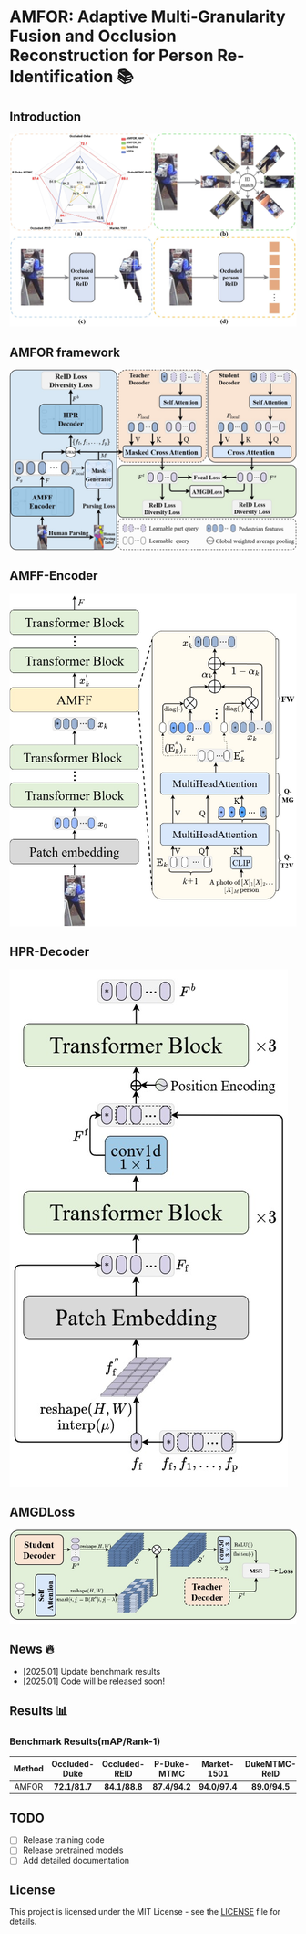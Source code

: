 # AMFOR: Adaptive Multi-Granularity Fusion and Occlusion Reconstruction for Person Re-Identification 📚

## Introduction
![Introduction](figs/1.jpg)  


## AMFOR framework
![总体框架图](figs/2.jpg)  


## AMFF-Encoder
![组成图1](figs/3.jpg)  


## HPR-Decoder
![组成图2](figs/4.jpg)  


## AMGDLoss
![组成图3](figs/5.jpg)  


## News 🔥
- [2025.01] Update benchmark results
- [2025.01] Code will be released soon!

## Results 📊
### Benchmark Results(mAP/Rank-1)
|  Method  |  Occluded-Duke  |  Occluded-REID  |   P-Duke-MTMC   |   Market-1501   |  DukeMTMC-ReID  |
|:--------:|:---------------:|:---------------:|:---------------:|:---------------:|:---------------:|
|  AMFOR   |  **72.1/81.7**  |  **84.1/88.8**  |  **87.4/94.2**  |  **94.0/97.4**  |  **89.0/94.5**  |

## TODO
- [ ] Release training code
- [ ] Release pretrained models
- [ ] Add detailed documentation

## License
This project is licensed under the MIT License - see the [LICENSE](LICENSE) file for details.
